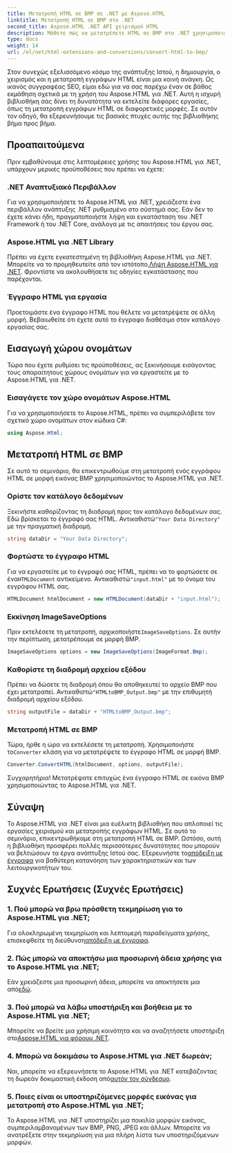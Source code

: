 ```yaml
---
title: Μετατροπή HTML σε BMP σε .NET με Aspose.HTML
linktitle: Μετατροπή HTML σε BMP στο .NET
second_title: Aspose.HTML .NET API χειρισμού HTML
description: Μάθετε πώς να μετατρέπετε HTML σε BMP στο .NET χρησιμοποιώντας το Aspose.HTML για .NET. Πλήρης οδηγός για προγραμματιστές ιστού για Leveraging Aspose.HTML για .NET.
type: docs
weight: 14
url: /el/net/html-extensions-and-conversions/convert-html-to-bmp/
---
```

Στον συνεχώς εξελισσόμενο κόσμο της ανάπτυξης Ιστού, η δημιουργία, ο χειρισμός και η μετατροπή εγγράφων HTML είναι μια κοινή ανάγκη. Ως ικανός συγγραφέας SEO, είμαι εδώ για να σας παρέχω έναν σε βάθος εκμάθηση σχετικά με τη χρήση του Aspose.HTML για .NET. Αυτή η ισχυρή βιβλιοθήκη σάς δίνει τη δυνατότητα να εκτελείτε διάφορες εργασίες, όπως τη μετατροπή εγγράφων HTML σε διαφορετικές μορφές. Σε αυτόν τον οδηγό, θα εξερευνήσουμε τις βασικές πτυχές αυτής της βιβλιοθήκης βήμα προς βήμα.

## Προαπαιτούμενα

Πριν εμβαθύνουμε στις λεπτομέρειες χρήσης του Aspose.HTML για .NET, υπάρχουν μερικές προϋποθέσεις που πρέπει να έχετε:

### .NET Αναπτυξιακό Περιβάλλον

Για να χρησιμοποιήσετε το Aspose.HTML για .NET, χρειάζεστε ένα περιβάλλον ανάπτυξης .NET ρυθμισμένο στο σύστημά σας. Εάν δεν το έχετε κάνει ήδη, πραγματοποιήστε λήψη και εγκατάσταση του .NET Framework ή του .NET Core, ανάλογα με τις απαιτήσεις του έργου σας.

### Aspose.HTML για .NET Library

 Πρέπει να έχετε εγκατεστημένη τη βιβλιοθήκη Aspose.HTML για .NET. Μπορείτε να το προμηθευτείτε από τον ιστότοπο,[Λήψη Aspose.HTML για .NET](https://releases.aspose.com/html/net/). Φροντίστε να ακολουθήσετε τις οδηγίες εγκατάστασης που παρέχονται.

### Έγγραφο HTML για εργασία

Προετοιμάστε ένα έγγραφο HTML που θέλετε να μετατρέψετε σε άλλη μορφή. Βεβαιωθείτε ότι έχετε αυτό το έγγραφο διαθέσιμο στον κατάλογο εργασίας σας.

## Εισαγωγή χώρου ονομάτων

Τώρα που έχετε ρυθμίσει τις προϋποθέσεις, ας ξεκινήσουμε εισάγοντας τους απαραίτητους χώρους ονομάτων για να εργαστείτε με το Aspose.HTML για .NET.

### Εισαγάγετε τον χώρο ονομάτων Aspose.HTML

Για να χρησιμοποιήσετε το Aspose.HTML, πρέπει να συμπεριλάβετε τον σχετικό χώρο ονομάτων στον κώδικα C#:

```csharp
using Aspose.Html;
```

## Μετατροπή HTML σε BMP

Σε αυτό το σεμινάριο, θα επικεντρωθούμε στη μετατροπή ενός εγγράφου HTML σε μορφή εικόνας BMP χρησιμοποιώντας το Aspose.HTML για .NET.

### Ορίστε τον κατάλογο δεδομένων

 Ξεκινήστε καθορίζοντας τη διαδρομή προς τον κατάλογο δεδομένων σας. Εδώ βρίσκεται το έγγραφό σας HTML. Αντικαθιστώ`"Your Data Directory"` με την πραγματική διαδρομή.

```csharp
string dataDir = "Your Data Directory";
```

### Φορτώστε το έγγραφο HTML

 Για να εργαστείτε με το έγγραφό σας HTML, πρέπει να το φορτώσετε σε ένα`HTMLDocument` αντικείμενο. Αντικαθιστώ`"input.html"` με το όνομα του εγγράφου HTML σας.

```csharp
HTMLDocument htmlDocument = new HTMLDocument(dataDir + "input.html");
```

### Εκκίνηση ImageSaveOptions

 Πριν εκτελέσετε τη μετατροπή, αρχικοποιήστε`ImageSaveOptions`. Σε αυτήν την περίπτωση, μετατρέπουμε σε μορφή BMP.

```csharp
ImageSaveOptions options = new ImageSaveOptions(ImageFormat.Bmp);
```

### Καθορίστε τη διαδρομή αρχείου εξόδου

 Πρέπει να δώσετε τη διαδρομή όπου θα αποθηκευτεί το αρχείο BMP που έχει μετατραπεί. Αντικαθιστώ`"HTMLtoBMP_Output.bmp"` με την επιθυμητή διαδρομή αρχείου εξόδου.

```csharp
string outputFile = dataDir + "HTMLtoBMP_Output.bmp";
```

### Μετατροπή HTML σε BMP

 Τώρα, ήρθε η ώρα να εκτελέσετε τη μετατροπή. Χρησιμοποιήστε το`Converter` κλάση για να μετατρέψετε το έγγραφο HTML σε μορφή BMP.

```csharp
Converter.ConvertHTML(htmlDocument, options, outputFile);
```

Συγχαρητήρια! Μετατρέψατε επιτυχώς ένα έγγραφο HTML σε εικόνα BMP χρησιμοποιώντας το Aspose.HTML για .NET.

## Σύναψη

Το Aspose.HTML για .NET είναι μια ευέλικτη βιβλιοθήκη που απλοποιεί τις εργασίες χειρισμού και μετατροπής εγγράφων HTML. Σε αυτό το σεμινάριο, επικεντρωθήκαμε στη μετατροπή HTML σε BMP. Ωστόσο, αυτή η βιβλιοθήκη προσφέρει πολλές περισσότερες δυνατότητες που μπορούν να βελτιώσουν τα έργα ανάπτυξης Ιστού σας. Εξερευνήστε το[απόδειξη με έγγραφα](https://reference.aspose.com/html/net/) για βαθύτερη κατανόηση των χαρακτηριστικών και των λειτουργικοτήτων του.

## Συχνές Ερωτήσεις (Συχνές Ερωτήσεις)

### 1. Πού μπορώ να βρω πρόσθετη τεκμηρίωση για το Aspose.HTML για .NET;

 Για ολοκληρωμένη τεκμηρίωση και λεπτομερή παραδείγματα χρήσης, επισκεφθείτε τη διεύθυνση[απόδειξη με έγγραφα](https://reference.aspose.com/html/net/).

### 2. Πώς μπορώ να αποκτήσω μια προσωρινή άδεια χρήσης για το Aspose.HTML για .NET;

Εάν χρειάζεστε μια προσωρινή άδεια, μπορείτε να αποκτήσετε μια από[εδώ](https://purchase.aspose.com/temporary-license/).

### 3. Πού μπορώ να λάβω υποστήριξη και βοήθεια με το Aspose.HTML για .NET;

 Μπορείτε να βρείτε μια χρήσιμη κοινότητα και να αναζητήσετε υποστήριξη στο[Aspose.HTML για φόρουμ .NET](https://forum.aspose.com/).

### 4. Μπορώ να δοκιμάσω το Aspose.HTML για .NET δωρεάν;

 Ναι, μπορείτε να εξερευνήσετε το Aspose.HTML για .NET κατεβάζοντας τη δωρεάν δοκιμαστική έκδοση από[αυτόν τον σύνδεσμο](https://releases.aspose.com/).

### 5. Ποιες είναι οι υποστηριζόμενες μορφές εικόνας για μετατροπή στο Aspose.HTML για .NET;

Το Aspose.HTML για .NET υποστηρίζει μια ποικιλία μορφών εικόνας, συμπεριλαμβανομένων των BMP, PNG, JPEG και άλλων. Μπορείτε να ανατρέξετε στην τεκμηρίωση για μια πλήρη λίστα των υποστηριζόμενων μορφών.
